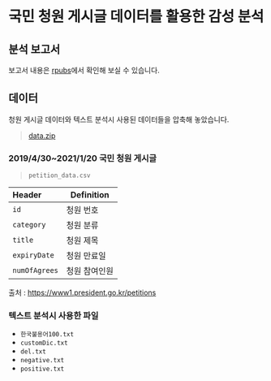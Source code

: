 # 국민 청원 게시글 데이터를 활용한 감성 분석

## 분석 보고서

보고서 내용은 [rpubs](https://rpubs.com/cho2jiwoo/802248)에서 확인해 보실 수 있습니다.

## 데이터

청원 게시글 데이터와 텍스트 분석시 사용된 데이터들을 압축해 놓았습니다.

> [data.zip](https://github.com/choi-jiwoo/course-works/tree/master/course/ajou_university/statistical_data_analysis_using_R/midterm_project/data)

### 2019/4/30~2021/1/20 국민 청원 게시글

> `petition_data.csv`

| Header        | Definition    |
| :------------ | ------------- |
| `id`          | 청원 번호       |
| `category`    | 청원 분류       |
| `title`       | 청원 제목       |
| `expiryDate`  | 청원 만료일      |
| `numOfAgrees` | 청원 참여인원    |

출처 : https://www1.president.go.kr/petitions

### 텍스트 분석시 사용한 파일

- `한국불용어100.txt`
- `customDic.txt`
- `del.txt`
- `negative.txt`
- `positive.txt`

